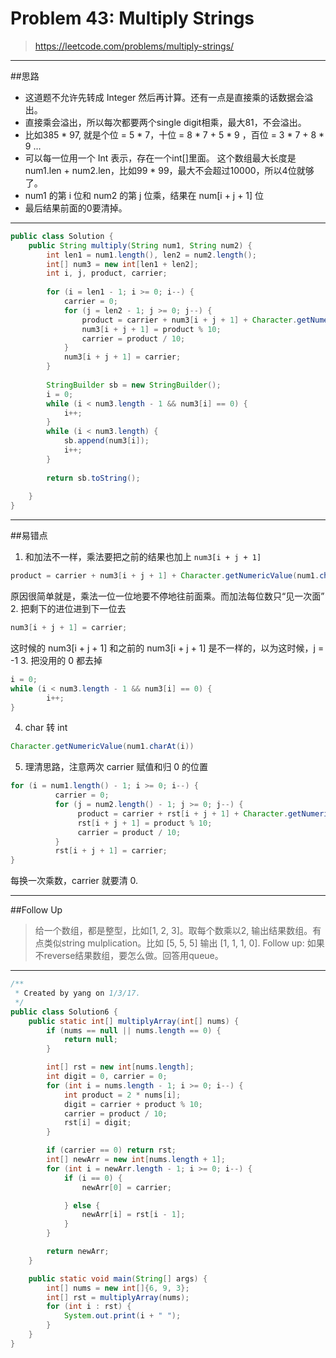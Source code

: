 # Problem 43: Multiply Strings

> https://leetcode.com/problems/multiply-strings/

----------
##思路
* 这道题不允许先转成 Integer 然后再计算。还有一点是直接乘的话数据会溢出。
* 直接乘会溢出，所以每次都要两个single digit相乘，最大81，不会溢出。
* 比如385 * 97, 就是个位 = 5 * 7，十位 = 8 * 7 + 5 * 9 ，百位 = 3 * 7 + 8 * 9 …
* 可以每一位用一个 Int 表示，存在一个int[]里面。
这个数组最大长度是num1.len + num2.len，比如99 * 99，最大不会超过10000，所以4位就够了。
* num1 的第 i 位和 num2 的第 j 位乘，结果在 num[i + j + 1] 位
* 最后结果前面的0要清掉。

------------
```java
public class Solution {
    public String multiply(String num1, String num2) {
        int len1 = num1.length(), len2 = num2.length();
        int[] num3 = new int[len1 + len2];
        int i, j, product, carrier;
        
        for (i = len1 - 1; i >= 0; i--) {
            carrier = 0;
            for (j = len2 - 1; j >= 0; j--) {
                product = carrier + num3[i + j + 1] + Character.getNumericValue(num1.charAt(i)) * Character.getNumericValue(num2.charAt(j));
                num3[i + j + 1] = product % 10;
                carrier = product / 10;
            }
            num3[i + j + 1] = carrier;
        }
        
        StringBuilder sb = new StringBuilder();
        i = 0;
        while (i < num3.length - 1 && num3[i] == 0) {
            i++;
        }
        while (i < num3.length) {
            sb.append(num3[i]);
            i++;
        }
        
        return sb.toString();
        
    }
}
```
---
##易错点
1. 和加法不一样，乘法要把之前的结果也加上 ```num3[i + j + 1]```
```java
product = carrier + num3[i + j + 1] + Character.getNumericValue(num1.charAt(i)) * Character.getNumericValue(num2.charAt(j));
```
原因很简单就是，乘法一位一位地要不停地往前面乘。而加法每位数只“见一次面”
2. 把剩下的进位进到下一位去
```java
num3[i + j + 1] = carrier;
```
这时候的 num3[i + j + 1] 和之前的 num3[i + j + 1] 是不一样的，以为这时候，j = -1
3. 把没用的 0 都去掉
```java
i = 0;
while (i < num3.length - 1 && num3[i] == 0) {
        i++;
}
```
4. char 转 int
```java
Character.getNumericValue(num1.charAt(i))
```
5. 理清思路，注意两次 carrier 赋值和归 0 的位置
```java
for (i = num1.length() - 1; i >= 0; i--) {
          carrier = 0;
          for (j = num2.length() - 1; j >= 0; j--) {
               product = carrier + rst[i + j + 1] + Character.getNumericValue(num1.charAt(i)) * Character.getNumericValue(num2.charAt(j));
               rst[i + j + 1] = product % 10;
               carrier = product / 10;
          }
          rst[i + j + 1] = carrier;
}
```
每换一次乘数，carrier 就要清 0.

-------
##Follow Up
> 给一个数组，都是整型，比如[1, 2, 3]。取每个数乘以2, 输出结果数组。有点类似string mulplication。比如 [5, 5, 5] 输出 [1, 1, 1, 0].
Follow up: 如果不reverse结果数组，要怎么做。回答用queue。

------


```java
/**
 * Created by yang on 1/3/17.
 */
public class Solution6 {
    public static int[] multiplyArray(int[] nums) {
        if (nums == null || nums.length == 0) {
            return null;
        }

        int[] rst = new int[nums.length];
        int digit = 0, carrier = 0;
        for (int i = nums.length - 1; i >= 0; i--) {
            int product = 2 * nums[i];
            digit = carrier + product % 10;
            carrier = product / 10;
            rst[i] = digit;
        }

        if (carrier == 0) return rst;
        int[] newArr = new int[nums.length + 1];
        for (int i = newArr.length - 1; i >= 0; i--) {
            if (i == 0) {
                newArr[0] = carrier;

            } else {
                newArr[i] = rst[i - 1];
            }
        }

        return newArr;
    }

    public static void main(String[] args) {
        int[] nums = new int[]{6, 9, 3};
        int[] rst = multiplyArray(nums);
        for (int i : rst) {
            System.out.print(i + " ");
        }
    }
}

```

















